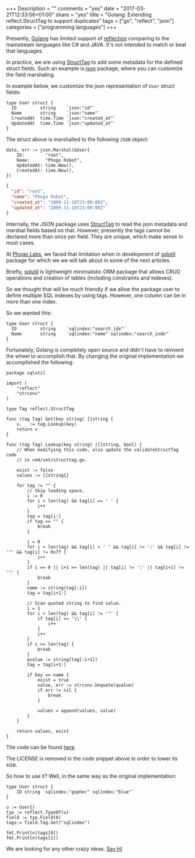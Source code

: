+++
Description = ""
comments = "yes"
date = "2017-03-21T12:33:56+01:00"
share = "yes"
title = "Golang: Extending reflect.StructTag to support duplicates"
tags = ["go", "reflect", "json"]
categories = ["programming languages"]
+++

Presently, [Golang](www.golang.org) has limited support of
[reflection](https://en.wikipedia.org/wiki/Reflection_(computer_programming))
comparing to the mainstream languages like C# and JAVA. It's not intended to
match or beat that languages.

In practice, we are using
[StructTag](https://golang.org/pkg/reflect/#StructTag) to add some metadata for
the defined struct fields. Such an example is
[json](https://golang.org/pkg/encoding/json/#Marshal) package, where you can
customize the field marshaling. 

In example below, we customize the json representation of `User` struct
fields:

```Golang
type User struct {
  ID         string    `json:"id"`
  Name       string    `json:"name"`
  CreatedAt  time.Time `json:"created_at"`
  UpdatedAt  time.Time `json:"updated_at"`
}
```

The struct above is marshalled to the following `JSON` object:

```Golang
data, err := json.Marshal(&User{
	ID:        "root",
	Name:      "Phogo Robot",
	UpdatedAt: time.Now(),
	CreatedAt: time.Now(),
})
```

```JSON
{
  "id": "root",
  "name": "Phogo Robot",
  "created_at": "2009-11-10T23:00:00Z",
  "updated_at": "2009-11-10T23:00:00Z"
}
```

Internally, the JSON package uses
[StructTag](https://golang.org/pkg/reflect/#StructTag) to read the json metadata
and marshal fields based on that. However, presently the tags cannot be
declared more than once per field. They are unique, which make sense in most cases.

At [Phogo Labs](www.phogolabs.com), we faced that limitation when in development of
[sqlutil](https://github.com/phogolabs/sqlutil) package for which we we will
talk about in some of the next articles. 

Briefly, [sqlutil](https://github.com/phogolabs/sqlutil) is lightweight
minimalistic ORM package that allows CRUD operations and creation of tables
(including constraints and indexes).

So we thought that will be much friendly if we allow the package user to define
multiple SQL indexes by using tags. However, one column can be in more than one index.

So we wanted this:

```Golang
type User struct {
  ID         string    `sqlindex:"search_idx"`
  Name       string    `sqlindex:"name" sqlindex:"search_indx"`
}
```

Fortunately, Golang is completely open source and didn't have to reinvent the wheel
to accomplish that. By changing the original implementation we accomplished the
following:

```Golang
package sqlutil

import (
	"reflect"
	"strconv"
)

type Tag reflect.StructTag

func (tag Tag) Get(key string) []string {
	v, _ := tag.Lookup(key)
	return v
}

func (tag Tag) Lookup(key string) ([]string, bool) {
	// When modifying this code, also update the validateStructTag code
	// in cmd/vet/structtag.go.

	exist := false
	values := []string{}

	for tag != "" {
		// Skip leading space.
		i := 0
		for i < len(tag) && tag[i] == ' ' {
			i++
		}
		tag = tag[i:]
		if tag == "" {
			break
		}

		i = 0
		for i < len(tag) && tag[i] > ' ' && tag[i] != ':' && tag[i] != '"' && tag[i] != 0x7f {
			i++
		}
		if i == 0 || i+1 >= len(tag) || tag[i] != ':' || tag[i+1] != '"' {
			break
		}
		name := string(tag[:i])
		tag = tag[i+1:]

		// Scan quoted string to find value.
		i = 1
		for i < len(tag) && tag[i] != '"' {
			if tag[i] == '\\' {
				i++
			}
			i++
		}
		if i >= len(tag) {
			break
		}
		qvalue := string(tag[:i+1])
		tag = tag[i+1:]

		if key == name {
			exist = true
			value, err := strconv.Unquote(qvalue)
			if err != nil {
				break
			}

			values = append(values, value)
		}
	}

	return values, exist
}
```

The code can be found
[here](https://github.com/phogolabs/sqlutil/blob/master/metadata_tag.go).

The LICENSE is removed in the code snippet above in order to lower its size.

So how to use it? Well, in the same way as the original implementation:

```Golang
type User struct {
	ID string `sqlindex:"gopher" sqlindex:"blue"`
}

u := User{}
typ := reflect.TypeOf(u)
field := typ.Field(0)
tags:= field.Tag.Get("sqlindex")

fmt.Println(tags[0])
fmt.Println(tags[1])
```

We are looking for any other crazy ideas. [Say
HI](https://www.phogolabs.com/#contact)
